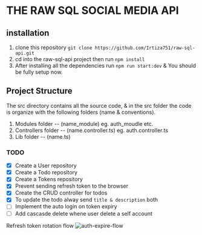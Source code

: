 # THE RAW SQL SOCIAL MEDIA API
## installation
1. clone this repository `git clone https://github.com/Irtiza751/raw-sql-api.git`
2. cd into the raw-sql-api project then run `npm install`
3. After installing all the dependencies run `npm run start:dev` & You should be fully setup now.

## Project Structure
The src directory contains all the source code, & in the src folder the code is organize with the following folders (name & conventions).
1. Modules folder -- (name_module) eg. auth_moudle etc.
2. Controllers folder -- (name.controller.ts) eg. auth.controller.ts
3. Lib folder -- (name.ts)

### TODO
- [x] Create a User repository
- [x] Create a Todo repository
- [x] Create a Tokens repository
- [x] Prevent sending refresh token to the browser
- [x] Create the CRUD controller for todos
- [x] To update the todo alway send `title & description` both
- [ ] Implement the auto login on token expiry
- [ ] Add cascasde delete whene user delete a self account

Refresh token rotation flow
![auth-expire-flow](https://github.com/Irtiza751/raw-sql-api/assets/91867702/85de7d75-aa76-4adb-abd3-ef58c3a8bc22)
